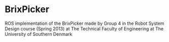 BrixPicker
==========
ROS implementation of the BrixPicker made by Group 4 in the Robot System Design course (Spring 2013) at The Technical Faculty of Engineering at The University of Southern Denmark
